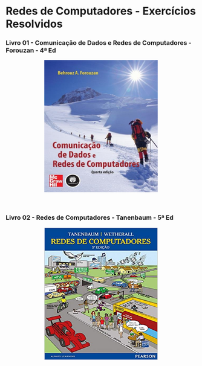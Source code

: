 # Redes de Computadores - Exercícios Resolvidos

### Livro 01 - Comunicação de Dados e Redes de Computadores - Forouzan - 4ª Ed
<p align="center"><img src="z/02.jpeg" width="300" height="350"/></p></br>


### Livro 02 - Redes de Computadores - Tanenbaum - 5ª Ed
<p align="center"><img src="z/01.jpg" width="300" height="350"/></p></br>
